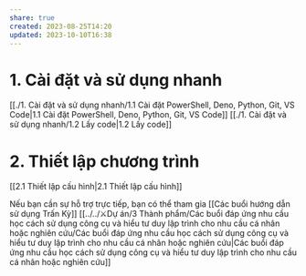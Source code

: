 ```yaml
---
share: true
created: 2023-08-25T14:20
updated: 2023-10-10T16:38
---
```

# 1. Cài đặt và sử dụng nhanh
[[./1. Cài đặt và sử dụng nhanh/1.1 Cài đặt PowerShell, Deno, Python, Git, VS Code|1.1 Cài đặt PowerShell, Deno, Python, Git, VS Code]]
[[./1. Cài đặt và sử dụng nhanh/1.2 Lấy code|1.2 Lấy code]]

# 2. Thiết lập chương trình
[[2.1 Thiết lập cấu hình|2.1 Thiết lập cấu hình]]

Nếu bạn cần sự hỗ trợ trực tiếp, bạn có thể tham gia [[Các buổi hướng dẫn sử dụng Trấn Kỳ]] [[../../⚔️Dự án/3 Thành phẩm/Các buổi đáp ứng nhu cầu học cách sử dụng công cụ và hiểu tư duy lập trình cho nhu cầu cá nhân hoặc nghiên cứu/Các buổi đáp ứng nhu cầu học cách sử dụng công cụ và hiểu tư duy lập trình cho nhu cầu cá nhân hoặc nghiên cứu|Các buổi đáp ứng nhu cầu học cách sử dụng công cụ và hiểu tư duy lập trình cho nhu cầu cá nhân hoặc nghiên cứu]]